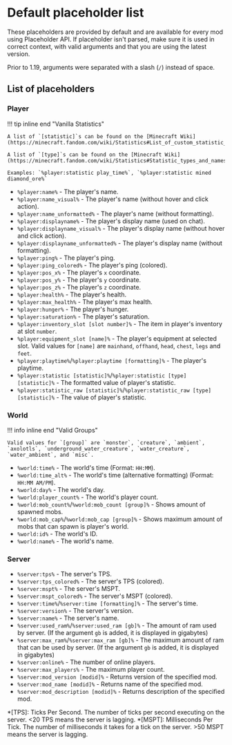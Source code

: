 # Default placeholder list

These placeholders are provided by default and are available for every mod using Placeholder API.
If placeholder isn't parsed, make sure it is used in correct context, with valid arguments and
that you are using the latest version.

Prior to 1.19, arguments were separated with a slash (`/`) instead of space.

## List of placeholders

### Player

!!! tip inline end "Vanilla Statistics"

    A list of `[statistic]`s can be found on the [Minecraft Wiki](https://minecraft.fandom.com/wiki/Statistics#List_of_custom_statistic_names)

    A list of `[type]`s can be found on the [Minecraft Wiki](https://minecraft.fandom.com/wiki/Statistics#Statistic_types_and_names)

    Examples: `%player:statistic play_time%`, `%player:statistic mined diamond_ore%`

- `%player:name%` - The player's name.
- `%player:name_visual%` - The player's name (without hover and click action).
- `%player:name_unformatted%` - The player's name (without formatting).
- `%player:displayname%` - The player's display name (used on chat).
- `%player:displayname_visual%` - The player's display name (without hover and click action).
- `%player:displayname_unformatted%` - The player's display name (without formatting).
- `%player:ping%` - The player's ping.
- `%player:ping_colored%` - The player's ping (colored).
- `%player:pos_x%` - The player's `x` coordinate.
- `%player:pos_y%` - The player's `y` coordinate.
- `%player:pos_z%` - The player's `z` coordinate.
- `%player:health%` - The player's health.
- `%player:max_health%` - The player's max health.
- `%player:hunger%` - The player's hunger.
- `%player:saturation%` - The player's saturation.
- `%player:inventory_slot [slot number]%` - The item in player's inventory at slot `number`.
- `%player:equipment_slot [name]%` - The player's equipment at selected slot. Valid values for `[name]`
  are `mainhand`, `offhand`, `head`, `chest`, `legs` and `feet`.
- `%player:playtime%`/`%player:playtime [formatting]%` - The player's playtime.
- `%player:statistic [statistic]%`/`%player:statistic [type] [statistic]%` - The formatted value of player's statistic.
- `%player:statistic_raw [statistic]%`/`%player:statistic_raw [type] [statistic]%` - The value of player's statistic.

### World

!!! info inline end "Valid Groups"

    Valid values for `[group]` are `monster`, `creature`, `ambient`, `axolotls`, `underground_water_creature`, `water_creature`,
    `water_ambient`, and `misc`.

- `%world:time%` - The world's time (Format: `HH:MM`).
- `%world:time_alt%` - The world's time (alternative formatting) (Format: `HH:MM AM/PM`).
- `%world:day%` - The world's day.
- `%world:player_count%` - The world's player count.
- `%world:mob_count%`/`%world:mob_count [group]%` - Shows amount of spawned mobs.
- `%world:mob_cap%`/`%world:mob_cap [group]%` - Shows maximum amount of mobs that can spawn is player's world.
- `%world:id%` - The world's ID.
- `%world:name%` - The world's name.

### Server

- `%server:tps%` - The server's TPS.
- `%server:tps_colored%` - The server's TPS (colored).
- `%server:mspt%` - The server's MSPT.
- `%server:mspt_colored%` - The server's MSPT (colored).
- `%server:time%`/`%server:time [formatting]%` - The server's time.
- `%server:version%` - The server's version.
- `%server:name%` - The server's name.
- `%server:used_ram%`/`%server:used_ram [gb]%` - The amount of ram used by server. (If the argument `gb` is added, it is displayed in
  gigabytes)
- `%server:max_ram%`/`%server:max_ram [gb]%` - The maximum amount of ram that can be used by server. (If the argument `gb` is added, it is
  displayed in gigabytes)
- `%server:online%` - The number of online players.
- `%server:max_players%` - The maximum player count.
- `%server:mod_version [modid]%` - Returns version of the specified mod.
- `%server:mod_name [modid]%` - Returns name of the specified mod.
- `%server:mod_description [modid]%` - Returns description of the specified mod.

*[TPS]: Ticks Per Second. The number of ticks per second executing on the server. <20 TPS means the server is lagging.
*[MSPT]: Milliseconds Per Tick. The number of milliseconds it takes for a tick on the server. >50 MSPT means the server is lagging.
